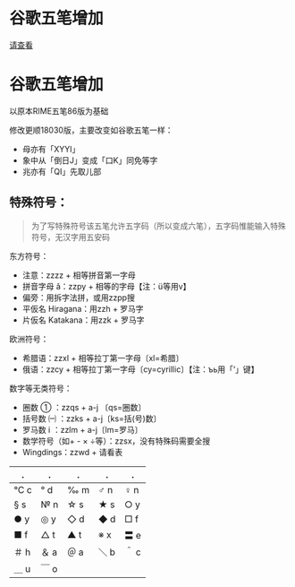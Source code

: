 # 谷歌五笔增加

[请查看](https://github.com/hchunhui/rime-wubi86go)

# 谷歌五笔增加

以原本RIME五笔86版为基础

修改更顺18030版，主要改变如谷歌五笔一样：
* 母亦有「XYYI」
* 象中从「倒日J」变成「口K」同免等字
* 兆亦有「QI」先取儿部

## 特殊符号：

> 为了写特殊符号该五笔允许五字码（所以变成六笔），五字码惟能输入特殊符号，无汉字用五安码

东方符号：
* 注意：zzzz + 相等拼音第一字母
* 拼音字母 ǎ：zzpy + 相等的字母【注：ü等用v】
* 偏旁：用拆字法拼，或用zzpp搜
* 平仮名 Hiragana：用zzh + 罗马字
* 片仮名 Katakana：用zzk + 罗马字

欧洲符号：
* 希腊语：zzxl + 相等拉丁第一字母〔xl=希腊〕
* 俄语：zzcy + 相等拉丁第一字母〔cy=cyrillic〕【注：ъь用「‘」键】

数字等无类符号：
* 圈数 ① ：zzqs + a-j 〔qs=圈数〕
* 括号数 ㈠ ：zzks + a-j〔ks=括(号)数〕
* 罗马数 ⅰ ：zzlm + a-j〔lm=罗马〕
* 数学符号（如+ - × ÷等）：zzsx，没有特殊码需要全搜
* Wingdings：zzwd + 请看表

.| .| . |.  |.
-|-|-|-|-
℃ c | ° d | ‰ m | ♂ n | ♀ n
§ s | № n | ☆ s | ★ s| ○ y
● y| ◎ y | ◇ d | ◆ d| □ f
■ f| △ t| ▲ t| ※ x| 〓 e
＃ h| ＆ a| ＠ a| ＼ b| ＾ c
＿ u| ￣ o


